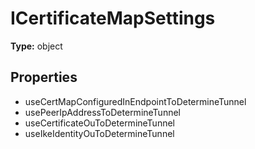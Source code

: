 # ICertificateMapSettings


**Type:** object

## Properties
* useCertMapConfiguredInEndpointToDetermineTunnel
* usePeerIpAddressToDetermineTunnel
* useCertificateOuToDetermineTunnel
* useIkeIdentityOuToDetermineTunnel
